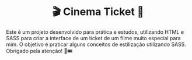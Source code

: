 <h1 align="center"> 🎬 Cinema Ticket 🎥 </h1>
<p> Este é um projeto desenvolvido para prática e estudos, utilizando HTML e SASS para criar a interface de um ticket de um filme muito especial para mim. O objetivo é praticar alguns conceitos de estilização utilizando SASS. Obrigado pela atenção! 🍿🎟️
